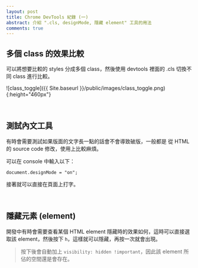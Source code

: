```yaml
---
layout: post
title: Chrome DevTools 紀錄 (一)
abstract: 介紹 ".cls, designMode, 隱藏 element" 工具的用法
comments: true
---
```


## 多個 class 的效果比較

可以將想要比較的 styles 分成多個 class，然後使用 devtools 裡面的 .cls 切換不同 class 進行比較。

![class_toggle]({{ Site.baseurl }}/public/images/class_toggle.png){:height="460px"}

<br>

## 測試內文工具

有時會需要測試如果版面的文字長一點的話會不會導致破版，一般都是
從 HTML 的 source code 修改，使用上比較麻煩。

可以在 console 中輸入以下：

    document.designMode = "on";

接著就可以直接在頁面上打字。

<br>

## 隱藏元素 (element)

開發中有時會需要查看某個 HTML element 隱藏時的效果如何，這時可以直接選取該 element，然後按下 `h`，這樣就可以隱藏，再按一次就會出現。

> 按下後會自動加上 `visibility: hidden !important`，因此該 element 所佔的空間還是會存在。

